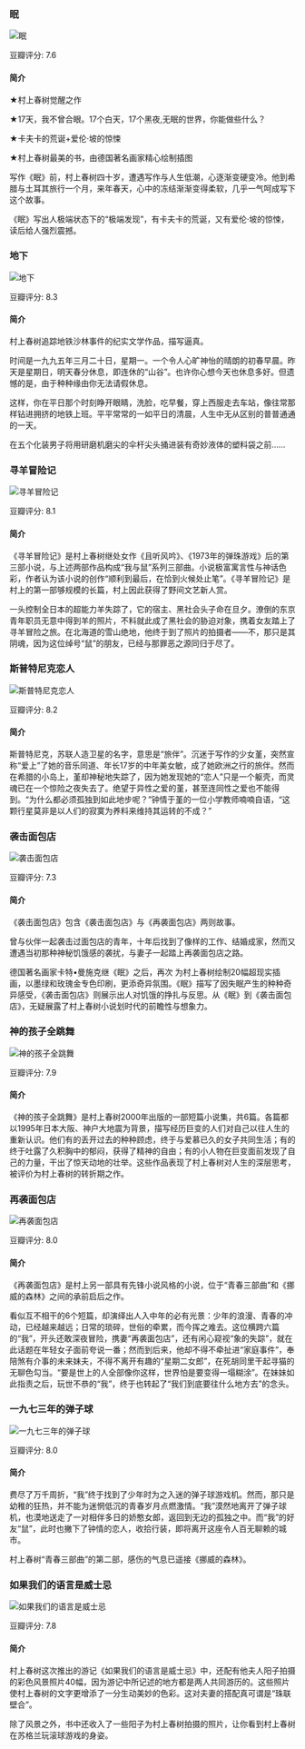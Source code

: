 

### 眠

![眠](https://img3.doubanio.com/view/subject/l/public/s25980725.jpg)

豆瓣评分: 7.6

#### 简介

★村上春树觉醒之作

★17天，我不曾合眼。17个白天，17个黑夜,无眠的世界，你能做些什么？

★卡夫卡的荒诞+爱伦·坡的惊悚

★村上春树最美的书，由德国著名画家精心绘制插图

写作《眠》前，村上春树四十岁，遭遇写作与人生低潮，心逐渐变硬变冷。他到希腊与土耳其旅行一个月，来年春天，心中的冻结渐渐变得柔软，几乎一气呵成写下这个故事。

《眠》写出人极端状态下的“极端发现”，有卡夫卡的荒诞，又有爱伦·坡的惊悚，读后给人强烈震撼。



### 地下

![地下](https://img1.doubanio.com/view/subject/l/public/s6391667.jpg)

豆瓣评分: 8.3

#### 简介

村上春树追踪地铁沙林事件的纪实文学作品，描写逼真。

时间是一九九五年三月二十日，星期一。一个令人心旷神怡的晴朗的初春早晨。昨天是星期日，明天春分休息，即连休的“山谷”。也许你心想今天也休息多好。但遗憾的是，由于种种缘由你无法请假休息。

这样，你在平日那个时刻睁开眼睛，洗脸，吃早餐，穿上西服走去车站，像往常那样钻进拥挤的地铁上班。平平常常的一如平日的清晨，人生中无从区别的普普通通的一天。

在五个化装男子将用研磨机磨尖的伞杆尖头捅进装有奇妙液体的塑料袋之前……



### 寻羊冒险记

![寻羊冒险记](https://img1.doubanio.com/view/subject/l/public/s1029647.jpg)

豆瓣评分: 8.1

#### 简介

《寻羊冒险记》是村上春树继处女作《且听风吟》、《1973年的弹珠游戏》后的第三部小说，与上述两部作品构成“我与鼠”系列三部曲。小说极富寓言性与神话色彩，作者认为该小说的创作“顺利到最后，在恰到火候处止笔”。《寻羊冒险记》是村上的第一部够规模的长篇，村上因此获得了野间文艺新人赏。

一头控制全日本的超能力羊失踪了，它的宿主、黑社会头子命在旦夕。潦倒的东京青年职员无意中得到羊的照片，不料就此成了黑社会的胁迫对象，携着女友踏上了寻羊冒险之旅。在北海道的雪山绝地，他终于到了照片的拍摄者——不，那只是其阴魂，因为这位绰号“鼠”的朋友，已经与那罪恶之源同归于尽了。



### 斯普特尼克恋人

![斯普特尼克恋人](https://img1.doubanio.com/view/subject/l/public/s1014359.jpg)

豆瓣评分: 8.2

#### 简介

斯普特尼克，苏联人造卫星的名字，意思是“旅伴”。沉迷于写作的少女堇，突然宣称“爱上”了她的音乐同道、年长17岁的中年美女敏，成了她欧洲之行的旅伴。然而在希腊的小岛上，堇却神秘地失踪了，因为她发现她的“恋人”只是一个躯壳，而灵魂已在一个惊险之夜失去了。绝望于异性之爱的堇，甚至连同性之爱也不能得到。“为什么都必须孤独到如此地步呢？”钟情于堇的一位小学教师喃喃自语，“这颗行星莫非是以人们的寂寞为养料来维持其运转的不成？”



### 袭击面包店

![袭击面包店](https://img1.doubanio.com/view/subject/l/public/s27965087.jpg)

豆瓣评分: 7.3

#### 简介

《袭击面包店》包含《袭击面包店》与《再袭面包店》两则故事。

曾与伙伴一起袭击过面包店的青年，十年后找到了像样的工作、结婚成家，然而又遭遇当初那种神秘饥饿感的袭扰，与妻子一起踏上再袭面包店之路。

德国著名画家卡特•曼施克继《眠》之后，再次 为村上春树绘制20幅超现实插画，以墨绿和玫瑰金专色印刷，更添奇异氛围。《眠》描写了因失眠产生的种种奇异感受，《袭击面包店》则展示出人对饥饿的挣扎与反思。从《眠》到《袭击面包店》，无疑展露了村上春树小说划时代的前瞻性与想象力。



### 神的孩子全跳舞

![神的孩子全跳舞](https://img3.doubanio.com/view/subject/l/public/s1231283.jpg)

豆瓣评分: 7.9

#### 简介

《神的孩子全跳舞》是村上春树2000年出版的一部短篇小说集，共6篇。各篇都以1995年日本大阪、神户大地震为背景，描写经历巨变的人们对自己以往人生的重新认识。他们有的丢开过去的种种顾虑，终于与爱慕已久的女子共同生活；有的终于吐露了久积胸中的郁闷，获得了精神的自由；有的小人物在巨变面前发现了自己的力量，干出了惊天动地的壮举。这些作品表现了村上春树对人生的深层思考，被评价为村上春树的转折期之作。



### 再袭面包店

![再袭面包店](https://img3.doubanio.com/view/subject/l/public/s1228923.jpg)

豆瓣评分: 8.0

#### 简介

《再袭面包店》是村上另一部具有先锋小说风格的小说，位于“青春三部曲”和《挪威的森林》之间的承前启后之作。

看似互不相干的6个短篇，却演绎出人入中年的必有光景：少年的浪漫、青春的冲动，已经越来越远；日常的琐碎，世俗的牵累，而今挥之难去。这位横跨六篇的“我”，开头还敢深夜冒险，携妻“再袭面包店”，还有闲心窥视“象的失踪”，就在此话题在年轻女子面前夸说一番；然而到后来，他却不得不牵扯进“家庭事件”，奉陪煞有介事的未来妹夫，不得不离开有趣的“星期二女郎”，在死胡同里干起寻猫的无聊色勾当。“要是世上的人全部像你这样，世界怕是要变得一塌糊涂”。在妹妹如此指责之后，玩世不恭的“我”，终于也转起了“我们到底要往什么地方去”的念头。



### 一九七三年的弹子球

![一九七三年的弹子球](https://img1.doubanio.com/view/subject/l/public/s1041079.jpg)

豆瓣评分: 8.0

#### 简介

费尽了万千周折，“我”终于找到了少年时为之入迷的弹子球游戏机。然而，那只是幼稚的狂热，并不能为迷惘低沉的青春岁月点燃激情。“我”漠然地离开了弹子球机，也漠地送走了一对相伴多日的娇憨女郎，返回到无边的孤独之中。而“我”的好友“鼠”，此时也撇下了钟情的恋人，收拾行装，即将离开这座令人百无聊赖的城市。

村上春树“青春三部曲”的第二部，感伤的气息已遥接《挪威的森林》。



### 如果我们的语言是威士忌

![如果我们的语言是威士忌](https://img1.doubanio.com/view/subject/l/public/s8980109.jpg)

豆瓣评分: 7.8

#### 简介

村上春树这次推出的游记《如果我们的语言是威士忌》中，还配有他夫人阳子拍摄的彩色风景照片40幅，因为游记中所记述的地方都是两人共同游历的。这些照片使村上春树的文字更增添了一分生动美妙的色彩。这对夫妻的搭配真可谓是“珠联壁合”。

除了风景之外，书中还收入了一些阳子为村上春树拍摄的照片，让你看到村上春树在苏格兰玩滚球游戏的身姿。



